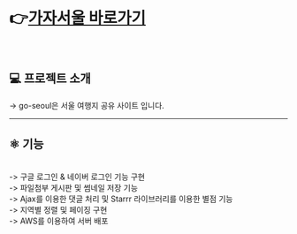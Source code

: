 # 👉[가자서울 바로가기](http://가자서울.shop)
 <br>

<h2>💻 프로젝트 소개</h2>

-> go-seoul은 서울 여행지 공유 사이트 입니다.<br/>

<hr/>
<h2>⚛️ 기능</h2><br/>
-> 구글 로그인 & 네이버 로그인 기능 구현<br>
-> 파일첨부 게시판 및 썸네일 저장 기능<br>
-> Ajax를 이용한 댓글 처리 및 Starrr 라이브러리를 이용한 별점 기능<br>
-> 지역별 정렬 및 페이징 구현<br>
-> AWS를 이용하여 서버 배포 


